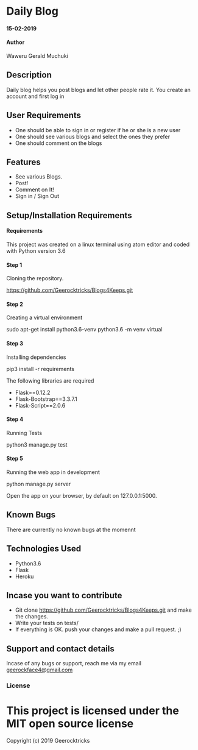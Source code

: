 # Daily Blog
####  15-02-2019
#### Author
 Waweru Gerald Muchuki
## Description

Daily blog helps you post blogs and let other people rate it. You create an account and first log in


## User Requirements
* One should be able to sign in or register if he or she is a new user
* One should see various blogs and select the ones they prefer
* One should comment on the blogs

## Features
* See various Blogs.
*  Post!
* Comment on It!
* Sign in / Sign Out



## Setup/Installation Requirements
#### Requirements
This project was created on a linux terminal using atom editor and coded with Python version 3.6

#### Step 1 
Cloning the repository.

https://github.com/Geerocktricks/Blogs4Keeps.git

#### Step 2 
Creating a virtual environment

sudo apt-get install python3.6-venv
python3.6 -m venv virtual

#### Step 3 
Installing dependencies

pip3 install -r requirements

The following libraries are required

* Flask==0.12.2
* Flask-Bootstrap==3.3.7.1
* Flask-Script==2.0.6

#### Step 4
Running Tests

python3 manage.py test

#### Step 5

Running the web app in development

python manage.py server

Open the app on your browser, by default on 127.0.0.1:5000.

## Known Bugs
There are currently no known bugs at the momennt
## Technologies Used
* Python3.6
* Flask
* Heroku

## Incase you want to contribute
* Git clone https://github.com/Geerocktricks/Blogs4Keeps.git and make the changes.
* Write your tests on tests/
* If everything is OK. push your changes and make a pull request. ;)


## Support and contact details
Incase of any bugs or support, reach me via my email geerockface4@gmail.com 
### License
# This project is licensed under the MIT open source license
Copyright (c) 2019 Geerocktricks